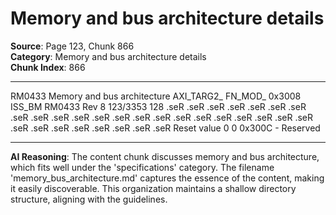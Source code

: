 # Memory and bus architecture details

**Source**: Page 123, Chunk 866  
**Category**: Memory and bus architecture details  
**Chunk Index**: 866

---

RM0433 Memory and bus architecture
AXI_TARG2_
FN_MOD_
0x3008 ISS_BM
RM0433 Rev 8 123/3353
128
.seR .seR .seR .seR .seR .seR .seR .seR .seR .seR .seR .seR .seR .seR .seR .seR .seR .seR .seR .seR .seR .seR .seR .seR .seR .seR .seR .seR .seR .seR
Reset value 0 0
0x300C - Reserved

---

**AI Reasoning**: The content chunk discusses memory and bus architecture, which fits well under the 'specifications' category. The filename 'memory_bus_architecture.md' captures the essence of the content, making it easily discoverable. This organization maintains a shallow directory structure, aligning with the guidelines.
